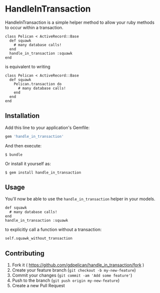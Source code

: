# HandleInTransaction

HandleInTransaction is a simple helper method to allow your ruby methods to occur within a transaction.

```
class Pelican < ActiveRecord::Base
  def squawk
    # many database calls!
  end
  handle_in_transaction :squawk
end
```

is equivalent to writing

```
class Pelican < ActiveRecord::Base
  def squawk
    Pelican.transaction do
      # many database calls!
    end
  end
end
```

## Installation

Add this line to your application's Gemfile:

```ruby
gem 'handle_in_transaction'
```

And then execute:

    $ bundle

Or install it yourself as:

    $ gem install handle_in_transaction

## Usage

You'll now be able to use the `handle_in_transaction` helper in your models.

```
def squawk
  # many database calls!
end
handle_in_transaction :squawk
```

to explicitly call a function without a transaction:

```
self.squawk_without_transaction
```

## Contributing

1. Fork it ( https://github.com/gdpelican/handle_in_transaction/fork )
2. Create your feature branch (`git checkout -b my-new-feature`)
3. Commit your changes (`git commit -am 'Add some feature'`)
4. Push to the branch (`git push origin my-new-feature`)
5. Create a new Pull Request

